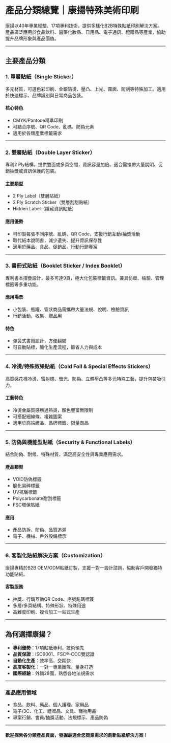 # 產品分類總覽｜康揚特殊美術印刷

康揚以40年專業經驗、17項專利技術，提供多樣化B2B特殊貼紙印刷解決方案。產品廣泛應用於食品飲料、醫藥化妝品、日用品、電子通訊、禮贈品等產業，協助提升品牌形象與產品價值。

---

## 主要產品分類

### 1. 單層貼紙（Single Sticker）
多元材質，可選色彩印刷、金銀箔燙、壓凸、上光、霧面、防刮等特殊加工。適用於快速標示、品牌識別與日常商品包裝。

#### 核心特色
- CMYK/Pantone精準印刷
- 可結合序號、QR Code、亂碼、防偽元素
- 適用於各類產業標籤需求

---

### 2. 雙層貼紙（Double Layer Sticker）
專利2 Ply結構，提供雙面或多頁空間，資訊容量加倍。適合需攜帶大量說明、促銷抽獎或資訊保護的包裝。

#### 主要類型
- 2 Ply Label（雙層貼紙）
- 2 Ply Scratch Sticker（雙層刮刮貼紙）
- Hidden Label（隱藏資訊貼紙）

#### 應用優勢
- 可印製每張不同序號、亂碼、QR Code，支援行銷互動/抽獎活動
- 取代紙本說明書，減少遺失、提升資訊保存性
- 適用於藥品、食品、促銷品、行動行銷專案

---

### 3. 書冊式貼紙（Booklet Sticker / Index Booklet）
專利書本摺疊設計，最多可達9頁，極大化包裝標籤資訊。兼具仿單、檢驗、管理標籤等多重功能。

#### 應用場景
- 小包裝、瓶罐、管狀商品需攜帶大量法規、說明、檢驗資訊
- 行銷活動、收集、贈品用

#### 特色
- 彈簧式書冊設計，方便翻閱
- 可自動貼標，簡化生產流程，節省人力與成本

---

### 4. 冷燙/特殊效果貼紙（Cold Foil & Special Effects Stickers）
高質感花樣冷燙、雷射標、螢光、防偽、立體壓凸等多元特殊工藝，提升包裝吸引力。

#### 工藝特色
- 冷燙金屬質感勝過熱燙，顏色豐富無限制
- 可搭配細線條、複雜圖案
- 適用於高端禮品、品牌標籤、限量商品

---

### 5. 防偽與機能型貼紙（Security & Functional Labels）
結合防偽、耐候、特殊材質，滿足高安全性與專業應用需求。

#### 產品類型
- VOID防偽標籤
- 脆化易碎標籤
- UV抗曬標籤
- Polycarbonate耐刮標籤
- FSC環保貼紙

#### 應用
- 產品防拆、防偽、品質追溯
- 電子、機械、戶外設備標示

---

### 6. 客製化貼紙解決方案（Customization）
康揚專精於B2B OEM/ODM貼紙訂製，支援一對一設計諮詢，協助客戶開發獨特功能貼紙。

#### 客製服務
- 抽獎、行銷互動QR Code、序號亂碼標簽
- 多層/多頁結構、特殊形狀、特殊用途
- 高難度印刷、複合加工一站式生產

---

## 為何選擇康揚？

- **專利優勢**：17項貼紙專利，技術領先
- **品質保證**：ISO9001、FSC®-COC雙認證
- **自動化生產**：效率高、交期快
- **高度客製化**：一對一專業團隊，量身打造
- **國際經驗**：外銷28國，熟悉各地法規需求

---

### 產品應用領域

- 食品、飲料、藥品、個人護理、家用品
- 電子/3C、化工、禮贈品、文具、寵物用品
- 專案行銷、會員/抽獎活動、法規標示、產品防偽

---

#### 歡迎探索各分類產品頁面，發掘最適合您商業需求的創新貼紙解決方案！